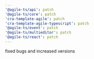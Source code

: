 ```yaml
---
'@agile-ts/api': patch
'@agile-ts/core': patch
'cra-template-agile': patch
'cra-template-agile-typescript': patch
'@agile-ts/event': patch
'@agile-ts/multieditor': patch
'@agile-ts/react': patch
---
```


fixed bugs and increased versions
